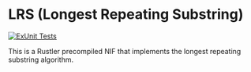 # LRS (Longest Repeating Substring)

[![ExUnit Tests](https://github.com/Jump-App/lrs/actions/workflows/elixir-build-and-test.yml/badge.svg)](https://github.com/Jump-App/lrs/actions/workflows/elixir-build-and-test.yml)

This is a Rustler precompiled NIF that implements the longest repeating substring algorithm.
